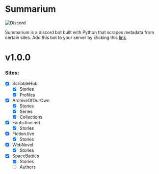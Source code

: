 # Summarium
![Discord](https://img.shields.io/badge/Discord-5865F2?style=for-the-badge&logo=discord&logoColor=white)

Summarium is a discord bot built with Python that scrapes metadata from certain sites. 
Add this bot to your server by clicking this [link](https://discord.com/api/oauth2/authorize?client_id=959439061683159131&permissions=277025778688&scope=bot).
# v1.0.0

###  Sites:
- [x] ScribbleHub
  - [x] Stories
  - [x] Profiles
- [x] ArchiveOfOurOwn
  - [x] Stories
  - [x] Series
  - [x] Collections
- [x] Fanfiction.net
  - [x] Stories
- [x] Fiction.live
  - [x] Stories
- [x] WebNovel
  - [x] Stories 
- [x] SpaceBattles
  - [x] Stories
  - [ ] Authors